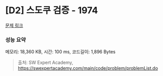 # [D2] 스도쿠 검증 - 1974 

[문제 링크](https://swexpertacademy.com/main/code/problem/problemDetail.do?contestProbId=AV5Psz16AYEDFAUq) 

### 성능 요약

메모리: 18,360 KB, 시간: 100 ms, 코드길이: 1,896 Bytes



> 출처: SW Expert Academy, https://swexpertacademy.com/main/code/problem/problemList.do